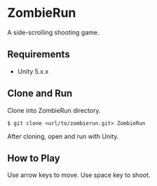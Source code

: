 # ZombieRun

A side-scrolling shooting game.

## Requirements

* Unity 5.x.x

## Clone and Run

Clone into ZombieRun directory.

```
$ git clone <url/to/zombierun.git> ZombieRun
```

After cloning, open and run with Unity.

## How to Play

Use arrow keys to move. Use space key to shoot.
